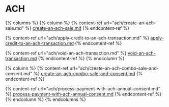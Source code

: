# ACH

{% columns %}
{% column %}
{% content-ref url="ach/create-an-ach-sale.md" %}
[create-an-ach-sale.md](ach/create-an-ach-sale.md)
{% endcontent-ref %}

{% content-ref url="ach/apply-credit-to-an-ach-transaction.md" %}
[apply-credit-to-an-ach-transaction.md](ach/apply-credit-to-an-ach-transaction.md)
{% endcontent-ref %}

{% content-ref url="ach/void-an-ach-transaction.md" %}
[void-an-ach-transaction.md](ach/void-an-ach-transaction.md)
{% endcontent-ref %}
{% endcolumn %}

{% column %}
{% content-ref url="ach/create-an-ach-combo-sale-and-consent.md" %}
[create-an-ach-combo-sale-and-consent.md](ach/create-an-ach-combo-sale-and-consent.md)
{% endcontent-ref %}

{% content-ref url="ach/process-payment-with-ach-annual-consent.md" %}
[process-payment-with-ach-annual-consent.md](ach/process-payment-with-ach-annual-consent.md)
{% endcontent-ref %}
{% endcolumn %}
{% endcolumns %}
